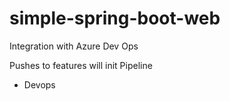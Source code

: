 # simple-spring-boot-web

Integration with Azure Dev Ops

Pushes to features will init Pipeline

* Devops
